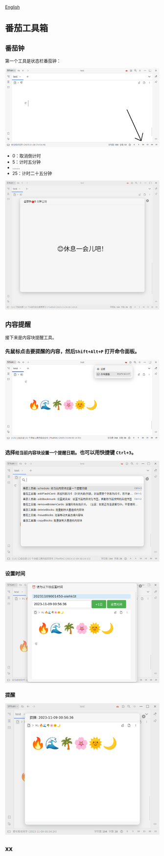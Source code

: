 [English](https://github.com/IAliceBobI/sy-tomato-plugin/blob/main/README.md)

# 番茄工具箱

## 番茄钟

第一个工具是状态栏番茄钟：

![](./assets/statustomato.png)

* 0：取消倒计时
* 5：计时五分钟
* ……
* 25：计时二十五分钟

![](./assets/tomatoTimeup.png)

## 内容提醒

接下来是内容块提醒工具。

### 先鼠标点击要提醒的内容，然后`Shift+Alt+P` 打开命令面板。
![Alt text](./assets/cmdEntry.png)

### 选择`给当前内容块设置一个提醒日期`。也可以用快捷键 `Ctrl+3`。
![Alt text](./assets/cmd.png)

### 设置时间
![Alt text](./assets/scheduleSetTime.png)

### 提醒

![Alt text](./assets/remind.png)

## xx